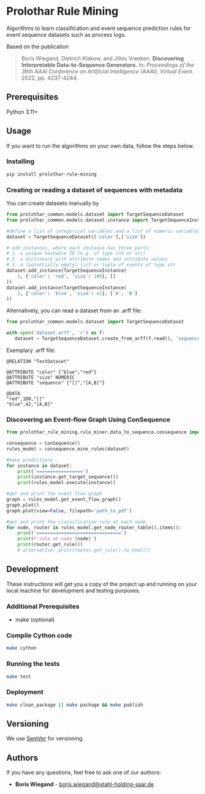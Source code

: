 # Prolothar Rule Mining

Algorithms to learn classification and event sequence prediction rules for event sequence datasets such as process logs.

Based on the publication
> Boris Wiegand, Dietrich Klakow, and Jilles Vreeken.
> **Discovering Interpretable Data-to-Sequence Generators.**
> In: *Proceedings of the 36th AAAI Conference on Artificial Intelligence (AAAI), Virtual Event.* 2022, pp. 4237–4244.

## Prerequisites

Python 3.11+

## Usage

If you want to run the algorithms on your own data, follow the steps below.

### Installing

```bash
pip install prolothar-rule-mining
```

### Creating or reading a dataset of sequences with metadata

You can create datasets manually by

```python
from prolothar_common.models.dataset import TargetSequenceDataset
from prolothar_common.models.dataset.instance import TargetSequenceInstance

#define a list of categorical variables and a list of numeric variables
dataset = TargetSequenceDataset(['color'],['size'])

# add instances, where each instance has three parts:
# 1. a unique hashable ID (e.g. of type int or str)
# 2. a dictionary with attribute names and attribute values
# 3. a (potentially empty) list or tuple of events of type str
dataset.add_instance(TargetSequenceInstance(
    1, {'color': 'red', 'size': 100}, []
))
dataset.add_instance(TargetSequenceInstance(
    2, {'color': 'blue', 'size': 42}, ['A', 'B']
))
```

Alternatively, you can read a dataset from an .arff file:

```python
from prolothar_common.models.dataset import TargetSequenceDataset

with open('dataset.arff', 'r') as f:
   dataset = TargetSequenceDataset.create_from_arff(f.read(), 'sequence')
```

Exemplary .arff file:

```
@RELATION "TestDataset"

@ATTRIBUTE "color" {"blue","red"}
@ATTRIBUTE "size" NUMERIC
@ATTRIBUTE "sequence" {"[]","[A,B]"}

@DATA
"red",100,"[]"
"blue",42,"[A,B]"
```

### Discovering an Event-flow Graph Using ConSequence

```python
from prolothar_rule_mining.rule_miner.data_to_sequence.consequence import ConSequence

consequence = ConSequence()
rules_model = consequence.mine_rules(dataset)

#make predictions
for instance in dataset:
    print('=================')
    print(instance.get_target_sequence())
    print(rules_model.execute(instance))

#get and print the event flow graph
graph = rules_model.get_event_flow_graph()
graph.plot()
graph.plot(view=False, filepath='path_to_pdf')

#get and print the classification rule at each node
for node, router in rules_model.get_node_router_table().items():
    print('===============================')
    print(f'rule at node {node}')
    print(router.get_rule())
    # alternative: print(router.get_rule().to_html())
```

## Development

These instructions will get you a copy of the project up and running on your local machine for development and testing purposes.

### Additional Prerequisites
- make (optional)

### Compile Cython code

```bash
make cython
```

### Running the tests

```bash
make test
```

### Deployment

```bash
make clean_package || make package && make publish
```

## Versioning

We use [SemVer](http://semver.org/) for versioning.

## Authors

If you have any questions, feel free to ask one of our authors:

* **Boris Wiegand** - boris.wiegand@stahl-holding-saar.de
